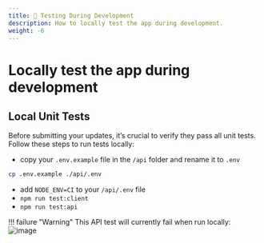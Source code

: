 ```yaml
---
title: 🧪 Testing During Development
description: How to locally test the app during development.
weight: -6
---
```


# Locally test the app during development

## Local Unit Tests

Before submitting your updates, it’s crucial to verify they pass all unit tests. Follow these steps to run tests locally:

- copy your `.env.example` file in the `/api` folder and rename it to `.env`
```bash
cp .env.example ./api/.env
```
- add `NODE_ENV=CI` to your `/api/.env` file
- `npm run test:client`
- `npm run test:api`

!!! failure "Warning"
    This API test will currently fail when run locally:
    ![image](https://github.com/danny-avila/LibreChat/assets/32828263/d222034c-9c3a-4764-b972-39e954c92170)


<!-- ## WIP

## Run the tests

#### 1. Install the global dependencies

   ```shell
   npm ci
   npx playwright install --with-deps
   ```

#### 2. Run tests

   ```shell
   npx playwright test
   ```
   
If everything goes well, you should see a `passed` message.

![testing-1](https://github.com/danny-avila/LibreChat/assets/32828263/35b5c6a8-5c76-4e76-8ad9-2b1977eabc2a) -->


